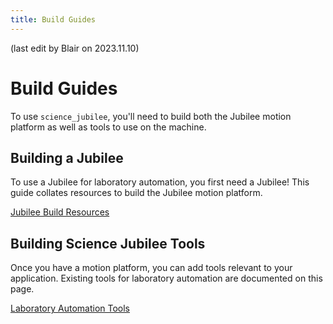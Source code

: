 ```yaml
---
title: Build Guides
---
```


(last edit by Blair on 2023.11.10)

# Build Guides

To use `science_jubilee`, you'll need to build both the Jubilee motion platform as well as tools to use on the machine.

## Building a Jubilee

To use a Jubilee for laboratory automation, you first need a Jubilee! This guide collates resources to build the Jubilee motion platform.

[Jubilee Build Resources](building_a_jubilee)

## Building Science Jubilee Tools

Once you have a motion platform, you can add tools relevant to your application. Existing tools for laboratory automation are documented on this page.

[Laboratory Automation Tools](building_tools)
